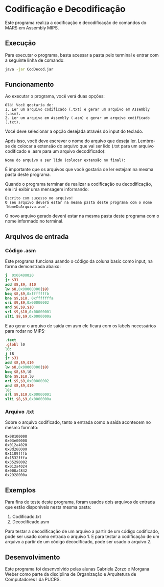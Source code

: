 # Codificação e Decodificação

Este programa realiza a codificação e decodificação de comandos do MARS em Assembly MIPS.

## Execução

Para executar o programa, basta acessar a pasta pelo terminal e entrar com a seguinte linha de comando:

```bash
java -jar CodDecod.jar
```

## Funcionamento

Ao executar o programa, você verá duas opções:

```
Olá! Você gostaria de:
1. Ler um arquivo codificado (.txt) e gerar um arquivo em Assembly (.asm).
2. Ler um arquivo em Assembly (.asm) e gerar um arquivo codificado (.txt).
```

Você deve selecionar a opção desejada através do input do teclado.

Após isso, você deve escrever o nome do arquivo que deseja ler. Lembre-se de colocar a extensão do arquivo que vai ser lido (.txt para um arquivo codificado e .asm para um arquivo decodificado):

```
Nome do arquivo a ser lido (colocar extensão no final): 
```

É importante que os arquivos que você gostaria de ler estejam na mesma pasta deste programa.

Quando o programa terminar de realizar a codificação ou decodificação, ele irá exibir uma mensagem informando:

```
Escrito com sucesso no arquivo!
O seu arquivo deverá estar na mesma pasta deste programa com o nome 'NomeDoArquivo.asm'.
```
O novo arquivo gerado deverá estar na mesma pasta deste programa com o nome informado no terminal.

## Arquivos de entrada

### Código .asm

Este programa funciona usando o código da coluna basic como input, na forma demonstrada abaixo:

```mips
j  0x00400020        
jr $31 
add $8,$9, $10            
lw $8,0x00000000($9)  
beq $8,$9,0xfffffffb
bne $9,$18, 0xfffffffa    
ori $9,$9,0x00000002
and $8,$9,$10 
srl $9,$10,0x00000001
slti $8,$9,0x0000000a 
```
E ao gerar o arquivo de saída em asm ele ficará com os labels necessários para rodar no MIPS:

```mips
.text
.globl l0
l0:
j l8
jr $31
add $8,$9,$10
lw $8,0x00000000($9)
beq $8,$9,l0
bne $9,$18,l0
ori $9,$9,0x00000002
and $8,$9,$10
l8:
srl $9,$10,0x00000001
slti $8,$9,0x0000000a
```

### Arquivo .txt

Sobre o arquivo codificado, tanto a entrada como a saída acontecem no mesmo formato:

```
0x08100008
0x03e00008
0x012a4020
0x8d280000
0x1109fffb
0x1532fffa
0x35290002
0x012a4024
0x000a4842
0x2928000a
```

## Exemplos

Para fins de teste deste programa, foram usados dois arquivos de entrada que estão disponíveis nesta mesma pasta: 

1. Codificado.txt
2. Decodificado.asm

Para testar a decodificação de um arquivo a partir de um código codificado, pode ser usado como entrada o arquivo 1. E para testar a codificação de um arquivo a partir de um código decodificado, pode ser usado o arquivo 2. 

## Desenvolvimento

Este programa foi desenvolvido pelas alunas Gabriela Zorzo e Morgana Weber como parte da disciplina de Organização e Arquitetura de Computadores I da PUCRS.

